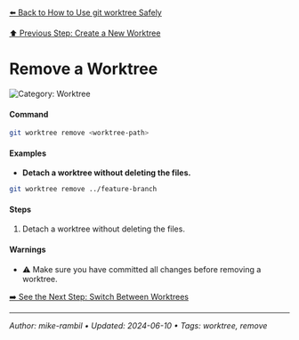 [⬅️ Back to How to Use git worktree Safely](./how-to-use-git-worktree-safely.md)

[⬆️ Previous Step: Create a New Worktree](./create-a-new-worktree.md)

# Remove a Worktree


![Category: Worktree](https://img.shields.io/badge/Category-Worktree-blue)

#### Command
```sh
git worktree remove <worktree-path>
```

#### Examples
- **Detach a worktree without deleting the files.**


```sh
git worktree remove ../feature-branch
```


#### Steps
1. Detach a worktree without deleting the files.


#### Warnings
- ⚠️ Make sure you have committed all changes before removing a worktree.


[➡️ See the Next Step: Switch Between Worktrees](./switch-between-worktrees.md)

---

_Author: mike-rambil • Updated: 2024-06-10 • Tags: worktree, remove_
